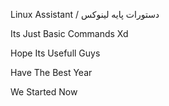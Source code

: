 Linux Assistant / دستورات پایه لینوکس

Its Just Basic Commands Xd

Hope Its Usefull Guys

Have The Best Year 

We Started Now

